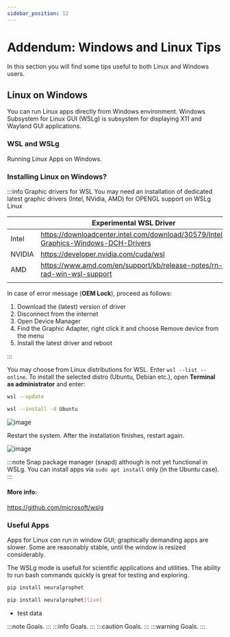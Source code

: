 ```yaml
---
sidebar_position: 12
---
```


# Addendum: Windows and Linux Tips
In this section you will find some tips useful to both Linux and Windows users.

## Linux on Windows
You can run Linux apps directly from Windows environment. Windows Subsystem for Linux GUI (WSLg) is subsystem for displaying X11 and Wayland GUI applications.

### WSL and WSLg

Running Linux Apps on Windows.
### Installing Linux on Windows?

:::info Graphic drivers for WSL
You may need an installation of dedicated latest graphic drivers (Intel, NVidia, AMD) for OPENGL support on WSLg Linux

|        | Experimental WSL Driver                                                            |
|--------|------------------------------------------------------------------------------------|
| Intel  | https://downloadcenter.intel.com/download/30579/Intel-Graphics-Windows-DCH-Drivers |
| NVIDIA | https://developer.nvidia.com/cuda/wsl                                              |
| AMD    | https://www.amd.com/en/support/kb/release-notes/rn-rad-win-wsl-support             |
|        |                                                                                    |

In case of error message (**OEM Lock**), proceed as follows:
1. Download the (latest) version of driver
2. Disconnect from the internet
3. Open Device Manager
4. Find the Graphic Adapter, right click it and choose Remove device from the menu
5. Install the latest driver and reboot

:::

You may choose from Linux distributions for WSL. Enter `wsl --list --online`. To install the selected distro (Ubuntu, Debian etc.), open **Terminal as administrator** and enter:

```bash
wsl --update
```
```bash
wsl --install -d Ubuntu
```
![image](./images/wsl-ubuntu.png)

Restart the system. After the installation finishes, restart again.

![image](./images/wsl-ubuntu01.png)

:::note
Snap package manager (snapd) although is not yet functional in WSLg. You can install apps via `sudo apt install` only (in the Ubuntu case).  
:::
#### More info:

https://github.com/microsoft/wslg

### Useful Apps

Apps for Linux *can* run in window GUI; graphically demanding apps are  slower. Some are reasonably stable, until the window is  resized considerably.

The WSLg mode is usefull for scientific applications and utilities. The ability to run bash commands quickly is great for testing and exploring.


```bash
pip install neuralprophet
```

```bash
pip install neuralprophet[live]
```

- test data

:::note
Goals.
:::
:::info
Goals.
:::
:::caution
Goals.
:::
:::warning
Goals.
:::

